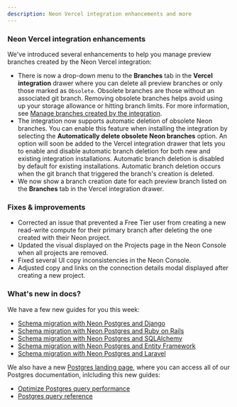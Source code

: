 ```yaml
---
description: Neon Vercel integration enhancements and more
---
```


### Neon Vercel integration enhancements

We've introduced several enhancements to help you manage preview branches created by the Neon Vercel integration:

- There is now a drop-down menu to the **Branches** tab in the **Vercel integration** drawer where you can delete all preview branches or only those marked as `Obsolete`. Obsolete branches are those without an associated git branch. Removing obsolete branches helps avoid using up your storage allowance or hitting branch limits. For more information, see [Manage branches created by the integration](/docs/guides/vercel#manage-branches-created-by-the-integration).
- The integration now supports automatic deletion of obsolete Neon branches. You can enable this feature when installing the integration by selecting the **Automatically delete obsolete Neon branches** option. An option will soon be added to the Vercel integration drawer that lets you to enable and disable automatic branch deletion for both new and existing integration installations. Automatic branch deletion is disabled by default for existing installations. Automatic branch deletion occurs when the git branch that triggered the branch's creation is deleted.
- We now show a branch creation date for each preview branch listed on the **Branches** tab in the Vercel integration drawer.

### Fixes & improvements

- Corrected an issue that prevented a Free Tier user from creating a new read-write compute for their primary branch after deleting the one created with their Neon project. 
- Updated the visual displayed on the Projects page in the Neon Console when all projects are removed.
- Fixed several UI copy inconsistencies in the Neon Console.
- Adjusted copy and links on the connection details modal displayed after creating a new project.

### What's new in docs?

We have a few new guides for you this week:

- [Schema migration with Neon Postgres and Django](https://neon.tech/docs/guides/django-migrations)
- [Schema migration with Neon Postgres and Ruby on Rails](https://neon.tech/docs/guides/rails-migrations)
- [Schema migration with Neon Postgres and SQLAlchemy](https://neon.tech/docs/guides/sqlalchemy-migrations)
- [Schema migration with Neon Postgres and Entity Framework](https://neon.tech/docs/guides/sqlalchemy-migrations)
- [Schema migration with Neon Postgres and Laravel](https://neon.tech/docs/guides/sqlalchemy-migrations)

We also have a new [Postgres landing page](https://neon.tech/docs/postgres/postgres-intro), where you can access all of our Postgres documentation, inlcluding this new guides:

- [Optimize Postgres query performance](https://neon.tech/docs/postgres/query-performance)
- [Postgres query reference](https://neon.tech/docs/postgres/query-reference)
